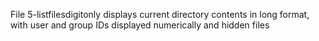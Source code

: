 File 5-listfilesdigitonly displays current directory contents in long format, with user and group IDs displayed numerically and hidden files

